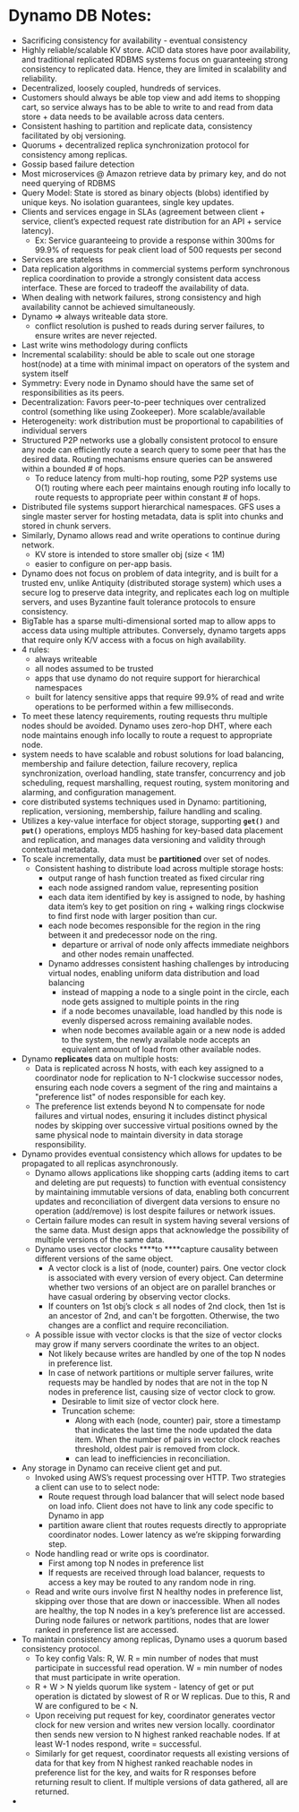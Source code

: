 # Dynamo DB Notes:

- Sacrificing consistency for availability - eventual consistency
- Highly reliable/scalable KV store. ACID data stores have poor availability, and traditional replicated RDBMS systems focus on guaranteeing strong consistency to replicated data. Hence, they are limited in scalability and reliability.
- Decentralized, loosely coupled, hundreds of services.
- Customers should always be able top view and add items to shopping cart, so service always has to be able to write to and read from data store + data needs to be available across data centers.
- Consistent hashing to partition and replicate data, consistency facilitated by obj versioning.
- Quorums + decentralized replica synchronization protocol for consistency among replicas.
- Gossip based failure detection
- Most microservices @ Amazon retrieve data by primary key, and do not need querying of RDBMS
- Query Model: State is stored as binary objects (blobs) identified by unique keys. No isolation guarantees, single key updates.
- Clients and services engage in SLAs (agreement between client + service, client’s expected request rate distribution for an API + service latency).
    - Ex: Service guaranteeing to provide a response within 300ms for 99.9% of requests for peak client load of 500 requests per second
- Services are stateless
- Data replication algorithms in commercial systems perform synchronous replica coordination to provide a strongly consistent data access interface. These are forced to tradeoff the availability of data.
- When dealing with network failures, strong consistency and high availability cannot be achieved simultaneously.
- Dynamo ⇒ always writeable data store.
    - conflict resolution is pushed to reads during server failures, to ensure writes are never rejected.
- Last write wins methodology during conflicts
- Incremental scalability: should be able to scale out one storage host(node) at a time with minimal impact on operators of the system and system itself
- Symmetry: Every node in Dynamo should have the same set of responsibilities as its peers.
- Decentralization: Favors peer-to-peer techniques over centralized control (something like using Zookeeper). More scalable/available
- Heterogeneity: work distribution must be proportional to capabilities of individual servers
- Structured P2P networks use a globally consistent protocol to ensure any node can efficiently route a search query to some peer that has the desired data. Routing mechanisms ensure queries can be answered within a bounded # of hops.
    - To reduce latency from multi-hop routing, some P2P systems use O(1) routing where each peer maintains enough routing info locally to route requests to appropriate peer within constant # of hops.
- Distributed file systems support hierarchical namespaces. GFS uses a single master server for hosting metadata, data is split into chunks and stored in chunk servers.
- Similarly, Dynamo allows read and write operations to continue during network.
    - KV store is intended to store smaller obj (size < 1M)
    - easier to configure on per-app basis.
- Dynamo does not focus on problem of data integrity, and is built for a trusted env, unlike Antiquity (distributed storage system) which uses a secure log to preserve data integrity, and replicates each log on multiple servers, and uses Byzantine fault tolerance protocols to ensure consistency.
- BigTable has a sparse multi-dimensional sorted map to allow apps to access data using multiple attributes. Conversely, dynamo targets apps that require only K/V access with a focus on high availability.
- 4 rules:
    - always writeable
    - all nodes assumed to be trusted
    - apps that use dynamo do not require support for hierarchical namespaces
    - built for latency sensitive apps that require 99.9% of read and write operations to be performed within a few milliseconds.
- To meet these latency requirements, routing requests thru multiple nodes should be avoided. Dynamo uses zero-hop DHT, where each node maintains enough info locally to route a request to appropriate node.
- system needs to have scalable and robust solutions for load balancing, membership and failure detection, failure recovery, replica synchronization, overload handling, state transfer, concurrency and job scheduling, request marshalling, request routing, system monitoring and alarming, and configuration management.
- core distributed systems techniques used in Dynamo: partitioning, replication, versioning, membership, failure handling and scaling.
- Utilizes a key-value interface for object storage, supporting **`get()`** and **`put()`** operations, employs MD5 hashing for key-based data placement and replication, and manages data versioning and validity through contextual metadata.
- To scale incrementally, data must be **partitioned** over set of nodes.
    - Consistent hashing to distribute load across multiple storage hosts:
        - output range of hash function treated as fixed circular ring
        - each node assigned random value, representing position
        - each data item identified by key is assigned to node, by hashing data item’s key to get position on ring + walking rings clockwise to find first node with larger position than cur.
        - each node becomes responsible for the region in the ring between it and predecessor node on the ring.
            - departure or arrival of node only affects immediate neighbors and other nodes remain unaffected.
        - Dynamo addresses consistent hashing challenges by introducing virtual nodes, enabling uniform data distribution and load balancing
            - instead of mapping a node to a single point in the circle, each node gets assigned to multiple points in the ring
            - if a node becomes unavailable, load handled by this node is evenly dispersed across remaining available nodes.
            - when node becomes available again or a new node is added to the system, the newly available node accepts an equivalent amount of load from other available nodes.
- Dynamo **replicates** data on multiple hosts:
    - Data is replicated across N hosts, with each key assigned to a coordinator node for replication to N-1 clockwise successor nodes, ensuring each node covers a segment of the ring and maintains a "preference list" of nodes responsible for each key.
    - The preference list extends beyond N to compensate for node failures and virtual nodes, ensuring it includes distinct physical nodes by skipping over successive virtual positions owned by the same physical node to maintain diversity in data storage responsibility.
- Dynamo provides eventual consistency which allows for updates to be propagated to all replicas asynchronously.
    - Dynamo allows applications like shopping carts (adding items to cart and deleting are put requests) to function with eventual consistency by maintaining immutable versions of data, enabling both concurrent updates and reconciliation of divergent data versions to ensure no operation (add/remove) is lost despite failures or network issues.
    - Certain failure modes can result in system having several versions of the same data. Must design apps that acknowledge the possibility of multiple versions of the same data.
    - Dynamo uses vector clocks ****to ****capture causality between different versions of the same object.
        - A vector clock is a list of (node, counter) pairs. One vector clock is associated with every version of every object. Can determine whether two versions of an object are on parallel branches or have casual ordering by observing vector clocks.
        - If counters on 1st obj’s clock ≤ all nodes of 2nd clock, then 1st is an ancestor of 2nd, and can't be forgotten. Otherwise, the two changes are a conflict and require reconciliation.
    - A possible issue with vector clocks is that the size of vector clocks may grow if many servers coordinate the writes to an object.
        - Not likely because writes are handled by one of the top N nodes in preference list.
        - In case of network partitions or multiple server failures, write requests may be handled by nodes that are not in the top N nodes in preference list, causing size of vector clock to grow.
            - Desirable to limit size of vector clock here.
            - Truncation scheme:
                - Along with each (node, counter) pair, store a timestamp that indicates the last time the node updated the data item. When the number of pairs in vector clock reaches threshold, oldest pair is removed from clock.
                - can lead to inefficiencies in reconciliation.
- Any storage in Dynamo can receive client get and put.
    - Invoked using AWS’s request processing over HTTP. Two strategies a client can use to to select node:
        - Route request through load balancer that will select node based on load info. Client does not have to link any code specific to Dynamo in app
        - partition aware client that routes requests directly to appropriate coordinator nodes. Lower latency as we’re skipping forwarding step.
    - Node handling read or write ops is coordinator.
        - First among top N nodes in preference list
        - If requests are received through load balancer, requests to access a key may be routed to any random node in ring.
    - Read and write ours involve first N healthy nodes in preference list, skipping over those that are down or inaccessible. When all nodes are healthy, the top N nodes in a key’s preference list are accessed. During node failures or network partitions, nodes that are lower ranked in preference list are accessed.
- To maintain consistency among replicas, Dynamo uses a quorum based consistency protocol.
    - To key config Vals: R, W. R = min number of nodes that must participate in successful read operation. W =  min number of nodes that must participate in write operation.
    - R + W > N yields quorum like system - latency of get or put operation is dictated by slowest of R or W replicas. Due to this, R and W are configured to be < N.
    - Upon receiving put request for key, coordinator generates vector clock for new version and writes new version locally. coordinator then sends new version to N highest ranked reachable nodes. If at least W-1 nodes respond, write = successful.
    - Similarly for get request, coordinator requests all existing versions of data for that key from N highest ranked reachable nodes in preference list for the key, and waits for R responses before returning result to client. If multiple versions of data gathered, all are returned.
-
